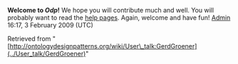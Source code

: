 __Welcome to _Odp_!__ We hope you will contribute much and well. 
You will probably want to read the [help pages](http://ontologydesignpatterns.org/wiki/Help:Contents "Help:Contents"). Again, welcome and have fun! [Admin](../User/ValentinaPresutti "User:ValentinaPresutti") 16:17, 3 February 2009 (UTC)





Retrieved from "[http://ontologydesignpatterns.org/wiki/User\_talk:GerdGroener](../User_talk/GerdGroener)"